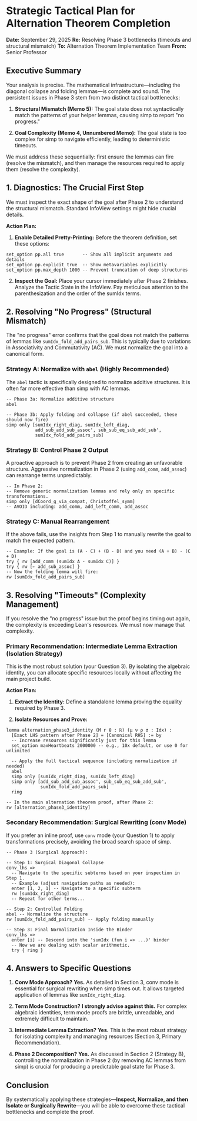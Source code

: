 # Strategic Tactical Plan for Alternation Theorem Completion

**Date:** September 29, 2025
**Re:** Resolving Phase 3 bottlenecks (timeouts and structural mismatch)
**To:** Alternation Theorem Implementation Team
**From:** Senior Professor

## Executive Summary

Your analysis is precise. The mathematical infrastructure—including the diagonal collapse and folding lemmas—is complete and sound. The persistent issues in Phase 3 stem from two distinct tactical bottlenecks:

1. **Structural Mismatch (Memo 5):** The goal state does not syntactically match the patterns of your helper lemmas, causing simp to report "no progress."

2. **Goal Complexity (Memo 4, Unnumbered Memo):** The goal state is too complex for simp to navigate efficiently, leading to deterministic timeouts.

We must address these sequentially: first ensure the lemmas can fire (resolve the mismatch), and then manage the resources required to apply them (resolve the complexity).

## 1. Diagnostics: The Crucial First Step

We must inspect the exact shape of the goal after Phase 2 to understand the structural mismatch. Standard InfoView settings might hide crucial details.

**Action Plan:**

1. **Enable Detailed Pretty-Printing:** Before the theorem definition, set these options:

```lean
set_option pp.all true       -- Show all implicit arguments and details
set_option pp.explicit true  -- Show metavariables explicitly
set_option pp.max_depth 1000 -- Prevent truncation of deep structures
```

2. **Inspect the Goal:** Place your cursor immediately after Phase 2 finishes. Analyze the Tactic State in the InfoView. Pay meticulous attention to the parenthesization and the order of the sumIdx terms.

## 2. Resolving "No Progress" (Structural Mismatch)

The "no progress" error confirms that the goal does not match the patterns of lemmas like `sumIdx_fold_add_pairs_sub`. This is typically due to variations in Associativity and Commutativity (AC). We must normalize the goal into a canonical form.

### Strategy A: Normalize with `abel` (Highly Recommended)

The `abel` tactic is specifically designed to normalize additive structures. It is often far more effective than simp with AC lemmas.

```lean
-- Phase 3a: Normalize additive structure
abel

-- Phase 3b: Apply folding and collapse (if abel succeeded, these should now fire)
simp only [sumIdx_right_diag, sumIdx_left_diag,
           add_sub_add_sub_assoc', sub_sub_eq_sub_add_sub',
           sumIdx_fold_add_pairs_sub]
```

### Strategy B: Control Phase 2 Output

A proactive approach is to prevent Phase 2 from creating an unfavorable structure. Aggressive normalization in Phase 2 (using `add_comm`, `add_assoc`) can rearrange terms unpredictably.

```lean
-- In Phase 2:
-- Remove generic normalization lemmas and rely only on specific transformations.
simp only [dCoord_g_via_compat, Christoffel_symm]
-- AVOID including: add_comm, add_left_comm, add_assoc
```

### Strategy C: Manual Rearrangement

If the above fails, use the insights from Step 1 to manually rewrite the goal to match the expected pattern.

```lean
-- Example: If the goal is (A - C) + (B - D) and you need (A + B) - (C + D)
try { rw [add_comm (sumIdx A - sumIdx C)] }
try { rw [← add_sub_assoc] }
-- Now the folding lemma will fire:
rw [sumIdx_fold_add_pairs_sub]
```

## 3. Resolving "Timeouts" (Complexity Management)

If you resolve the "no progress" issue but the proof begins timing out again, the complexity is exceeding Lean's resources. We must now manage that complexity.

### Primary Recommendation: Intermediate Lemma Extraction (Isolation Strategy)

This is the most robust solution (your Question 3). By isolating the algebraic identity, you can allocate specific resources locally without affecting the main project build.

**Action Plan:**

1. **Extract the Identity:** Define a standalone lemma proving the equality required by Phase 3.

2. **Isolate Resources and Prove:**

```lean
lemma alternation_phase3_identity (M r θ : ℝ) (μ ν ρ σ : Idx) :
  [Exact LHS pattern after Phase 2] = [Canonical RHS] := by
  -- Increase resources significantly just for this lemma
  set_option maxHeartbeats 2000000 -- e.g., 10x default, or use 0 for unlimited

  -- Apply the full tactical sequence (including normalization if needed)
  abel
  simp only [sumIdx_right_diag, sumIdx_left_diag]
  simp only [add_sub_add_sub_assoc', sub_sub_eq_sub_add_sub',
             sumIdx_fold_add_pairs_sub]
  ring

-- In the main alternation theorem proof, after Phase 2:
rw [alternation_phase3_identity]
```

### Secondary Recommendation: Surgical Rewriting (conv Mode)

If you prefer an inline proof, use `conv` mode (your Question 1) to apply transformations precisely, avoiding the broad search space of simp.

```lean
-- Phase 3 (Surgical Approach):

-- Step 1: Surgical Diagonal Collapse
conv_lhs =>
  -- Navigate to the specific subterms based on your inspection in Step 1.
  -- Example (adjust navigation paths as needed):
  enter [1, 2, 1] -- Navigate to a specific subterm
  rw [sumIdx_right_diag]
  -- Repeat for other terms...

-- Step 2: Controlled Folding
abel -- Normalize the structure
rw [sumIdx_fold_add_pairs_sub] -- Apply folding manually

-- Step 3: Final Normalization Inside the Binder
conv_lhs =>
  enter [i] -- Descend into the 'sumIdx (fun i => ...)' binder
  -- Now we are dealing with scalar arithmetic.
  try { ring }
```

## 4. Answers to Specific Questions

1. **Conv Mode Approach?** **Yes.** As detailed in Section 3, conv mode is essential for surgical rewriting when simp times out. It allows targeted application of lemmas like `sumIdx_right_diag`.

2. **Term Mode Construction?** **I strongly advise against this.** For complex algebraic identities, term mode proofs are brittle, unreadable, and extremely difficult to maintain.

3. **Intermediate Lemma Extraction?** **Yes.** This is the most robust strategy for isolating complexity and managing resources (Section 3, Primary Recommendation).

4. **Phase 2 Decomposition?** **Yes.** As discussed in Section 2 (Strategy B), controlling the normalization in Phase 2 (by removing AC lemmas from simp) is crucial for producing a predictable goal state for Phase 3.

## Conclusion

By systematically applying these strategies—**Inspect, Normalize, and then Isolate or Surgically Rewrite**—you will be able to overcome these tactical bottlenecks and complete the proof.